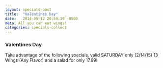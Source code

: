 ```yaml
---
layout: specials-post
title:  "Valentines Day"
date:   2014-05-12 20:59:39 -0500
meta: All you can eat wings!
categories: specials-collect
---
```


### Valentines Day
Take advantage of the following specials, valid SATURDAY only (2/14/15)
13 Wings (Any Flavor) and a salad for only 17.99!
